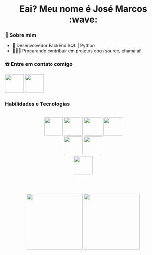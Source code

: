 <div align="center">
<h1> Eai? Meu nome é José Marcos :wave: </h1>
</div>

### :bust_in_silhouette: Sobre mim

- :construction_worker: Desenvolvedor BackEnd SQL | Python
- :people_holding_hands: Procurando contribuir em projetos open source, chama ai!
### :telephone: Entre em contato comigo
<div> 
<a href="https://www.linkedin.com/in/josemarcos81/"><img height="60px" src="https://cdn.jsdelivr.net/gh/devicons/devicon/icons/linkedin/linkedin-original.svg" /></a>
<a href="mailto:josemarcos8133@gmail.com"><img height="60px"  src="https://img.icons8.com/3d-fluency/344/gmail.png" /></a>
</div>

### Habilidades e Tecnologias
<br>
<div align="center">
<img height=60 src="https://cdn.jsdelivr.net/gh/devicons/devicon/icons/python/python-plain.svg" />
<img height=60 src="https://cdn.jsdelivr.net/gh/devicons/devicon/icons/mysql/mysql-original.svg" />
<img height=60 src="https://cdn.jsdelivr.net/gh/devicons/devicon/icons/html5/html5-original.svg" />
<img height=60 src="https://cdn.jsdelivr.net/gh/devicons/devicon/icons/css3/css3-original.svg" />
</div>

<div align="center">
<img height=60 src="https://cdn.jsdelivr.net/gh/devicons/devicon/icons/git/git-plain-wordmark.svg" />
<img height=60 color=white src="https://cdn.jsdelivr.net/gh/devicons/devicon/icons/github/github-original-wordmark.svg" />
</div>

<div align="center">
  <img height=60 src="https://cdn.jsdelivr.net/gh/devicons/devicon/icons/vscode/vscode-original.svg" />
</div>


<br><br>  
<div align="center">
  <a href="https://github.com/Alves-Jose">
  <img height="180em"   src="https://github-readme-stats.vercel.app/api?username=Alves-Jose&show_icons=true&theme=tokyonight&include_all_commits=true&count_private=true"/>
  <img height="180em" src="https://github-readme-stats.vercel.app/api/top-langs/?username=Alves-Jose&layout=compact&langs_count=7&theme=tokyonight"/>
</div>
 
 
